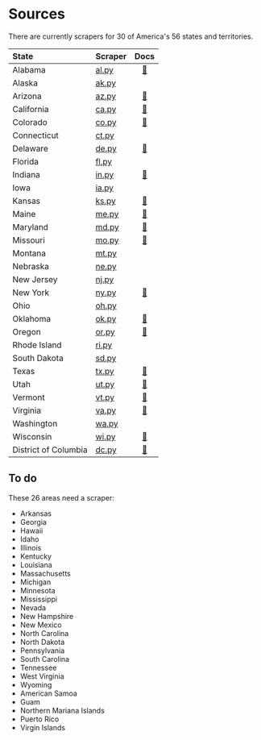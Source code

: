 # Sources

There are currently scrapers for 30 of America's 56 states and territories.

| State | Scraper | Docs |
|:--- |:--- |:---:|
|Alabama|[al.py](https://github.com/biglocalnews/warn-scraper/blob/main/warn/scrapers/AL.py)|[📃](./scrapers/al.html)|
|Alaska|[ak.py](https://github.com/biglocalnews/warn-scraper/blob/main/warn/scrapers/AK.py)||
|Arizona|[az.py](https://github.com/biglocalnews/warn-scraper/blob/main/warn/scrapers/AZ.py)|[📃](./scrapers/az.html)|
|California|[ca.py](https://github.com/biglocalnews/warn-scraper/blob/main/warn/scrapers/CA.py)|[📃](./scrapers/ca.html)|
|Colorado|[co.py](https://github.com/biglocalnews/warn-scraper/blob/main/warn/scrapers/CO.py)|[📃](./scrapers/co.html)|
|Connecticut|[ct.py](https://github.com/biglocalnews/warn-scraper/blob/main/warn/scrapers/CT.py)||
|Delaware|[de.py](https://github.com/biglocalnews/warn-scraper/blob/main/warn/scrapers/DE.py)|[📃](./scrapers/de.html)|
|Florida|[fl.py](https://github.com/biglocalnews/warn-scraper/blob/main/warn/scrapers/FL.py)||
|Indiana|[in.py](https://github.com/biglocalnews/warn-scraper/blob/main/warn/scrapers/IN.py)|[📃](./scrapers/in.html)|
|Iowa|[ia.py](https://github.com/biglocalnews/warn-scraper/blob/main/warn/scrapers/IA.py)||
|Kansas|[ks.py](https://github.com/biglocalnews/warn-scraper/blob/main/warn/scrapers/KS.py)|[📃](./scrapers/ks.html)|
|Maine|[me.py](https://github.com/biglocalnews/warn-scraper/blob/main/warn/scrapers/ME.py)|[📃](./scrapers/me.html)|
|Maryland|[md.py](https://github.com/biglocalnews/warn-scraper/blob/main/warn/scrapers/MD.py)|[📃](./scrapers/md.html)|
|Missouri|[mo.py](https://github.com/biglocalnews/warn-scraper/blob/main/warn/scrapers/MO.py)|[📃](./scrapers/mo.html)|
|Montana|[mt.py](https://github.com/biglocalnews/warn-scraper/blob/main/warn/scrapers/MT.py)||
|Nebraska|[ne.py](https://github.com/biglocalnews/warn-scraper/blob/main/warn/scrapers/NE.py)||
|New Jersey|[nj.py](https://github.com/biglocalnews/warn-scraper/blob/main/warn/scrapers/NJ.py)||
|New York|[ny.py](https://github.com/biglocalnews/warn-scraper/blob/main/warn/scrapers/NY.py)|[📃](./scrapers/ny.html)|
|Ohio|[oh.py](https://github.com/biglocalnews/warn-scraper/blob/main/warn/scrapers/OH.py)||
|Oklahoma|[ok.py](https://github.com/biglocalnews/warn-scraper/blob/main/warn/scrapers/OK.py)|[📃](./scrapers/ok.html)|
|Oregon|[or.py](https://github.com/biglocalnews/warn-scraper/blob/main/warn/scrapers/OR.py)|[📃](./scrapers/or.html)|
|Rhode Island|[ri.py](https://github.com/biglocalnews/warn-scraper/blob/main/warn/scrapers/RI.py)||
|South Dakota|[sd.py](https://github.com/biglocalnews/warn-scraper/blob/main/warn/scrapers/SD.py)||
|Texas|[tx.py](https://github.com/biglocalnews/warn-scraper/blob/main/warn/scrapers/TX.py)|[📃](./scrapers/tx.html)|
|Utah|[ut.py](https://github.com/biglocalnews/warn-scraper/blob/main/warn/scrapers/UT.py)|[📃](./scrapers/ut.html)|
|Vermont|[vt.py](https://github.com/biglocalnews/warn-scraper/blob/main/warn/scrapers/VT.py)|[📃](./scrapers/vt.html)|
|Virginia|[va.py](https://github.com/biglocalnews/warn-scraper/blob/main/warn/scrapers/VA.py)|[📃](./scrapers/va.html)|
|Washington|[wa.py](https://github.com/biglocalnews/warn-scraper/blob/main/warn/scrapers/WA.py)||
|Wisconsin|[wi.py](https://github.com/biglocalnews/warn-scraper/blob/main/warn/scrapers/WI.py)|[📃](./scrapers/wi.html)|
|District of Columbia|[dc.py](https://github.com/biglocalnews/warn-scraper/blob/main/warn/scrapers/DC.py)|[📃](./scrapers/dc.html)|


## To do

These 26 areas need a scraper:

* Arkansas
* Georgia
* Hawaii
* Idaho
* Illinois
* Kentucky
* Louisiana
* Massachusetts
* Michigan
* Minnesota
* Mississippi
* Nevada
* New Hampshire
* New Mexico
* North Carolina
* North Dakota
* Pennsylvania
* South Carolina
* Tennessee
* West Virginia
* Wyoming
* American Samoa
* Guam
* Northern Mariana Islands
* Puerto Rico
* Virgin Islands
